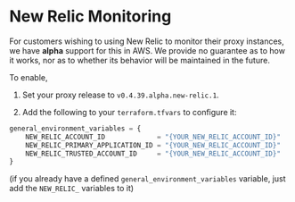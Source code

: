 # New Relic Monitoring

For customers wishing to using New Relic to monitor their proxy instances, we have **alpha**
support for this in AWS. We provide no guarantee as to how it works, nor as to whether its behavior
will be maintained in the future.

To enable,

  1. Set your proxy release to `v0.4.39.alpha.new-relic.1`.

  2. Add the following to your `terraform.tfvars` to configure it:

```tf
general_environment_variables = {
    NEW_RELIC_ACCOUNT_ID             = "{YOUR_NEW_RELIC_ACCOUNT_ID}"
    NEW_RELIC_PRIMARY_APPLICATION_ID = "{YOUR_NEW_RELIC_ACCOUNT_ID}"
    NEW_RELIC_TRUSTED_ACCOUNT_ID     = "{YOUR_NEW_RELIC_ACCOUNT_ID}"
}
```
  (if you already have a defined `general_environment_variables` variable, just add the `NEW_RELIC_`
  variables to it)



